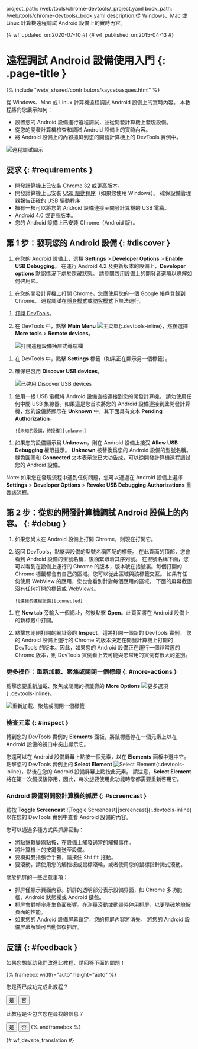 project_path: /web/tools/chrome-devtools/_project.yaml
book_path: /web/tools/chrome-devtools/_book.yaml
description:從 Windows、Mac 或 Linux 計算機遠程調試 Android 設備上的實時內容。

{# wf_updated_on:2020-07-10 #}
{# wf_published_on:2015-04-13 #}

<style>
.devtools-inline {
  max-height: 1em;
  vertical-align: middle;
}
</style>

# 遠程調試 Android 設備使用入門 {: .page-title }

{% include "web/_shared/contributors/kaycebasques.html" %}

從 Windows、Mac 或 Linux 計算機遠程調試 Android 設備上的實時內容。
本教程將向您展示如何：

* 設置您的 Android 設備進行遠程調試，並從開發計算機上發現設備。
* 從您的開發計算機檢查和調試 Android 設備上的實時內容。
* 將 Android 設備上的內容抓屏到您的開發計算機上的 DevTools 實例中。


![遠程調試圖示](imgs/remote-debugging.png)

## 要求 {: #requirements }

* 開發計算機上已安裝 Chrome 32 或更高版本。
* 開發計算機上已安裝 [USB 驅動程序][drivers]（如果您使用 Windows）。
確保設備管理器報告正確的 USB 驅動程序
* 擁有一根可以將您的 Android 設備連接至開發計算機的 USB 電纜。
* Android 4.0 或更高版本。
* 您的 Android 設備上已安裝 Chrome（Android 版）。

[drivers]: https://developer.android.com/tools/extras/oem-usb.html

## 第 1 步：發現您的 Android 設備 {: #discover }

1. 在您的 Android 設備上，選擇 **Settings** > **Developer Options** > **Enable USB Debugging**。
在運行 Android 4.2 及更新版本的設備上，**Developer options** 默認情況下處於隱藏狀態。
請參閱[啓用設備上的開發者選項][android]以瞭解如何啓用它。


[android]: https://developer.android.com/studio/run/device.html#developer-device-options

1. 在您的開發計算機上打開 Chrome。您應使用您的一個 Google 帳戶登錄到 Chrome。
遠程調試在[隱身模式][incognito]或[訪客模式][guest]下無法運行。


[guest]: https://support.google.com/chrome/answer/6130773
[incognito]: https://support.google.com/chrome/answer/95464

1. [打開 DevTools](/web/tools/chrome-devtools/#open)。

1. 在 DevTools 中，點擊 **Main Menu** ![主菜單][main]{:.devtools-inline}，然後選擇 **More tools** > **Remote devices**。
 

     ![打開遠程設備抽屜式導航欄][open]

[main]: /web/tools/chrome-devtools/images/three-dot.png
[open]: /web/tools/chrome-devtools/remote-debugging/imgs/open-remote-devices.png

1. 在 DevTools 中，點擊 **Settings** 標籤（如果正在顯示另一個標籤）。

1. 確保已啓用 **Discover USB devices**。

     ![已啓用 Discover USB devices][discover]

[discover]: /web/tools/chrome-devtools/remote-debugging/imgs/discover-usb-devices.png

1. 使用一根 USB 電纜將 Android 設備直接連接到您的開發計算機。
請勿使用任何中間 USB 集線器。如果這是您首次將您的 Android 設備連接到此開發計算機，您的設備將顯示在 **Unknown** 中，其下面具有文本 **Pending Authorization**。




       ![未知的設備，待授權][unknown]

[unknown]: /web/tools/chrome-devtools/remote-debugging/imgs/unknown-device.png

1. 如果您的設備顯示爲 **Unknown**，則在 Android 設備上接受 **Allow USB Debugging** 權限提示。
**Unknown** 被替換爲您的 Android 設備的型號名稱。
綠色圓圈和 **Connected** 文本表示您已大功告成，可以從開發計算機遠程調試您的 Android 設備。


Note: 如果您在發現流程中遇到任何問題，您可以通過在 Android 設備上選擇 **Settings** > **Developer Options** > **Revoke USB Debugging Authorizations** 重啓該流程。



## 第 2 步：從您的開發計算機調試 Android 設備上的內容。 {: #debug }

1. 如果您尚未在 Android 設備上打開 Chrome，則現在打開它。

1. 返回 DevTools，點擊與設備的型號名稱匹配的標籤。
在此頁面的頂部，您會看到 Android 設備的型號名稱，後面緊跟着其序列號。
在型號名稱下面，您可以看到在設備上運行的 Chrome 的版本，版本號在括號裏。每個打開的 Chrome 標籤都會有自己的區域。您可以從此區域與該標籤交互。
如果有任何使用 WebView 的應用，您也會看到針對每個應用的區域。
下面的屏幕截圖沒有任何打開的標籤或 WebViews。


       ![連接的遠程設備][connected]

[connected]: /web/tools/chrome-devtools/remote-debugging/imgs/connected-remote-device.png

1. 在 **New tab** 旁輸入一個網址，然後點擊 **Open**。此頁面將在 Android 設備上的新標籤中打開。


1. 點擊您剛剛打開的網址旁的 **Inspect**。這將打開一個新的 DevTools 實例。
您的 Android 設備上運行的 Chrome 的版本決定在開發計算機上打開的 DevTools 的版本。因此，如果您的 Android 設備正在運行一個非常舊的 Chrome 版本，則 DevTools 實例看上去可能與您常用的實例有很大的差別。


### 更多操作：重新加載、聚焦或關閉一個標籤 {: #more-actions }

點擊您要重新加載、聚焦或關閉的標籤旁的 **More Options** ![更多選項][more]{:.devtools-inline}。


[more]: /web/tools/chrome-devtools/images/three-dot.png

![重新加載、聚焦或關閉一個標籤](imgs/reload.png)

### 檢查元素 {: #inspect }

轉到您的 DevTools 實例的 **Elements** 面板，將鼠標懸停在一個元素上以在 Android 設備的視口中突出顯示它。


您還可以在 Android 設備屏幕上點按一個元素，以在 **Elements** 面板中選中它。
點擊您的 DevTools 實例上的 **Select Element** ![Select
Element][select]{:.devtools-inline}，然後在您的 Android 設備屏幕上點按此元素。
請注意，**Select Element** 將在第一次觸摸後停用，因此，每次想要使用此功能時您都需要重新啓用它。



[select]: imgs/select-element.png

### Android 設備到開發計算機的抓屏 {: #screencast }

點按 **Toggle Screencast** ![Toggle Screencast][screencast]{:.devtools-inline} 以在您的 DevTools 實例中查看 Android 設備的內容。


[抓屏]: imgs/toggle-screencast.png

您可以通過多種方式與抓屏互動：

* 將點擊轉變爲點按，在設備上觸發適當的觸摸事件。 
* 將計算機上的按鍵發送至設備。 
* 要模擬雙指張合手勢，請按住 <kbd>Shift</kbd> 拖動。 
* 要滾動，請使用您的觸控板或鼠標滾輪，或者使用您的鼠標指針拋式滾動。


關於抓屏的一些注意事項：

* 抓屏僅顯示頁面內容。抓屏的透明部分表示設備界面，如 Chrome 多功能框、Android 狀態欄或 Android 鍵盤。
* 抓屏會對幀率產生負面影響。在測量滾動或動畫時停用抓屏，以更準確地瞭解頁面的性能。
* 如果您的 Android 設備屏幕鎖定，您的抓屏內容將消失。
將您的 Android 設備屏幕解鎖可自動恢復抓屏。


## 反饋 {: #feedback }

如果您想幫助我們改進此教程，請回答下面的問題！


{% framebox width="auto" height="auto" %}
<p>您是否已成功完成此教程？</p>
<button class="gc-analytics-event"
   data-category="DevTools / Remote Debugging"
   data-label="Completed / Yes">是</button>
<button class="gc-analytics-event"
   data-category="DevTools / Remote Debugging"
   data-label="Completed / No">否</button>
<p>此教程是否包含您在尋找的信息？</p>
<button class="gc-analytics-event"
   data-category="DevTools / Remote Debugging"
   data-label="Relevant / Yes">是</button>
<button class="gc-analytics-event"
   data-category="DevTools / Remote Debugging"
   data-label="Relevant / No">否</button>
{% endframebox %}


{# wf_devsite_translation #}
